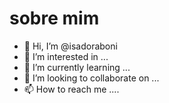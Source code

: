 #  sobre mim 
- 👋 Hi, I’m @isadoraboni
- 👀 I’m interested in ...
- 🌱 I’m currently learning ...
- 💞️ I’m looking to collaborate on ...
- 📫 How to reach me ....

<!---
isadoraboni/isadoraboni is a ✨ special ✨ repository because its `README.md` (this file) appears on your GitHub profile.
You can click the Preview link to take a look at your changes.
--->
